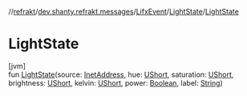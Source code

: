 //[refrakt](../../../../index.md)/[dev.shanty.refrakt.messages](../../index.md)/[LifxEvent](../index.md)/[LightState](index.md)/[LightState](-light-state.md)

# LightState

[jvm]\
fun [LightState](-light-state.md)(source: [InetAddress](https://docs.oracle.com/javase/8/docs/api/java/net/InetAddress.html), hue: [UShort](https://kotlinlang.org/api/latest/jvm/stdlib/kotlin/-u-short/index.html), saturation: [UShort](https://kotlinlang.org/api/latest/jvm/stdlib/kotlin/-u-short/index.html), brightness: [UShort](https://kotlinlang.org/api/latest/jvm/stdlib/kotlin/-u-short/index.html), kelvin: [UShort](https://kotlinlang.org/api/latest/jvm/stdlib/kotlin/-u-short/index.html), power: [Boolean](https://kotlinlang.org/api/latest/jvm/stdlib/kotlin/-boolean/index.html), label: [String](https://kotlinlang.org/api/latest/jvm/stdlib/kotlin/-string/index.html))
